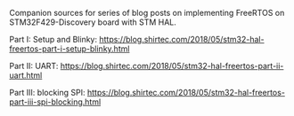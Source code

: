 Companion sources for series of blog posts on implementing FreeRTOS on STM32F429-Discovery board with STM HAL.

Part I: Setup and Blinky: https://blog.shirtec.com/2018/05/stm32-hal-freertos-part-i-setup-blinky.html

Part II: UART: https://blog.shirtec.com/2018/05/stm32-hal-freertos-part-ii-uart.html

Part III: blocking SPI: https://blog.shirtec.com/2018/05/stm32-hal-freertos-part-iii-spi-blocking.html
